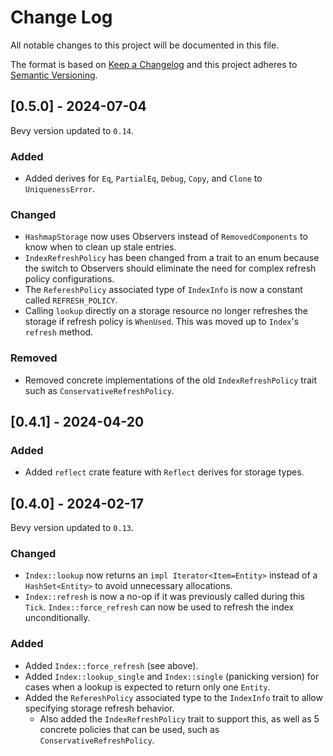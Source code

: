 
# Change Log
All notable changes to this project will be documented in this file.

The format is based on [Keep a Changelog](http://keepachangelog.com/)
and this project adheres to [Semantic Versioning](http://semver.org/).

## [0.5.0] - 2024-07-04

Bevy version updated to `0.14`.

### Added
- Added derives for `Eq`, `PartialEq`, `Debug`, `Copy`, and `Clone` to
  `UniquenessError`.

### Changed
- `HashmapStorage` now uses Observers instead of `RemovedComponents` to
  know when to clean up stale entries.
- `IndexRefreshPolicy` has been changed from a trait to an enum because
  the switch to Observers should eliminate the need for complex
  refresh policy configurations.
- The `RefereshPolicy` associated type of `IndexInfo` is now a constant
  called `REFRESH_POLICY`.
- Calling `lookup` directly on a storage resource no longer refreshes the
  storage if refresh policy is `WhenUsed`. This was moved up to `Index`'s
  `refresh` method.

### Removed
- Removed concrete implementations of the old `IndexRefreshPolicy` trait
  such as `ConservativeRefreshPolicy`.

## [0.4.1] - 2024-04-20

### Added
- Added `reflect` crate feature with `Reflect` derives for storage types.

## [0.4.0] - 2024-02-17

Bevy version updated to `0.13`.

### Changed
- `Index::lookup` now returns an `impl Iterator<Item=Entity>` instead of a
  `HashSet<Entity>` to avoid unnecessary allocations.
- `Index::refresh` is now a no-op if it was previously called during this `Tick`.
  `Index::force_refresh` can now be used to refresh the index unconditionally.

### Added
- Added `Index::force_refresh` (see above).
- Added `Index::lookup_single` and `Index::single` (panicking version) for
  cases when a lookup is expected to return only one `Entity`.
- Added the `RefereshPolicy` associated type to the `IndexInfo` trait to allow
  specifying storage refresh behavior.
  - Also added the `IndexRefreshPolicy` trait to support this, as well as 5
    concrete policies that can be used, such as `ConservativeRefreshPolicy`.

